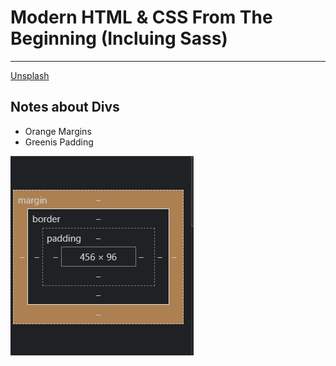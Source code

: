 # Modern HTML & CSS From The Beginning (Incluing Sass)

---

[Unsplash](https://unsplash.com)

## Notes about Divs

* Orange Margins
* Greenis Padding

![Dimensions](./assets/images/dimensions.png)
